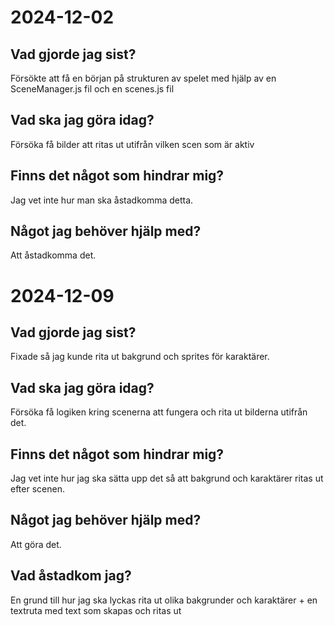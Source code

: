 # 2024-12-02
## Vad gjorde jag sist?
Försökte att få en början på strukturen av spelet med hjälp av en SceneManager.js fil och en scenes.js fil

## Vad ska jag göra idag?
Försöka få bilder att ritas ut utifrån vilken scen som är aktiv

## Finns det något som hindrar mig?
Jag vet inte hur man ska åstadkomma detta.

## Något jag behöver hjälp med?
Att åstadkomma det.


# 2024-12-09
## Vad gjorde jag sist?
Fixade så jag kunde rita ut bakgrund och sprites för karaktärer.

## Vad ska jag göra idag?
Försöka få logiken kring scenerna att fungera och rita ut bilderna utifrån det.

## Finns det något som hindrar mig?
Jag vet inte hur jag ska sätta upp det så att bakgrund och karaktärer ritas ut efter scenen.

## Något jag behöver hjälp med?
Att göra det.

## Vad åstadkom jag?
En grund till hur jag ska lyckas rita ut olika bakgrunder och karaktärer + en textruta med text som skapas och ritas ut